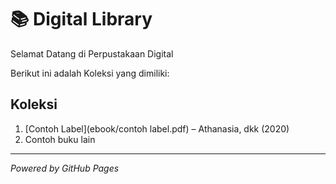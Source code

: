 # 📚 Digital Library 

Selamat Datang di Perpustakaan Digital 

Berikut ini adalah Koleksi yang dimiliki:
## Koleksi 

1. [Contoh Label](ebook/contoh label.pdf) – Athanasia, dkk (2020)   
2. Contoh buku lain 

--- 

*Powered by GitHub Pages*
